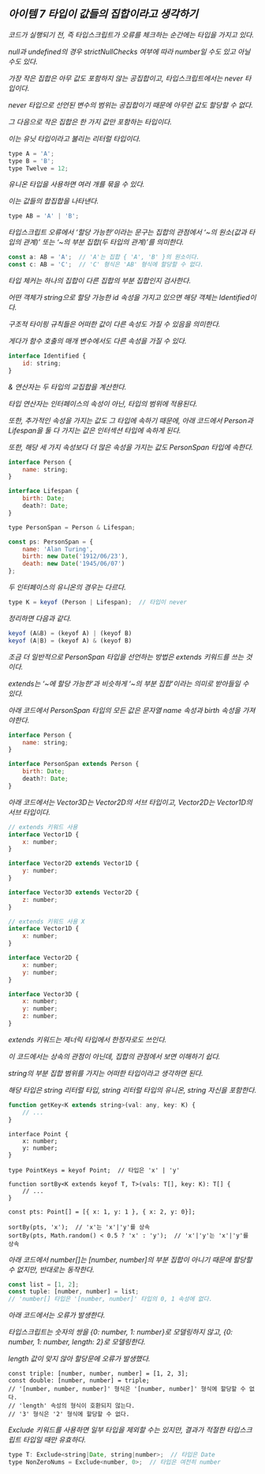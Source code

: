 ## *아이템 7 타입이 값들의 집합이라고 생각하기*

*코드가 실행되기 전, 즉 타입스크립트가 오류를 체크하는 순간에는 타입을 가지고 있다.*

*null과 undefined의 경우 strictNullChecks 여부에 따라 number일 수도 있고 아닐 수도 있다.*

*가장 작은 집합은 아무 값도 포함하지 않는 공집합이고, 타입스크립트에서는 never 타입이다.*

*never 타입으로 선언된 변수의 범위는 공집합이기 때문에 아무런 값도 할당할 수 없다.*

*그 다음으로 작은 집합은 한 가지 값만 포함하는 타입이다.*

*이는 유닛 타입이라고 불리는 리터럴 타입이다.*

```jsx
type A = 'A';
type B = 'B';
type Twelve = 12;
```

*유니온 타입을 사용하면 여러 개를 묶을 수 있다.*

*이는 값들의 합집합을 나타낸다.*

```jsx
type AB = 'A' | 'B';
```

*타입스크립트 오류에서 ‘할당 가능한’이라는 문구는 집합의 관점에서 ‘~의 원소(값과 타입의 관계)’ 또는 ‘~의 부분 집합(두 타입의 관계)’를 의미한다.*

```jsx
const a: AB = 'A';  // 'A'는 집합 { 'A', 'B' }의 원소이다.
const c: AB = 'C';  // 'C' 형식은 'AB' 형식에 할당할 수 없다.
```

*타입 체커는 하나의 집합이 다른 집합의 부분 집합인지 검사한다.*

*어떤 객체가 string으로 할당 가능한 id 속성을 가지고 있으면 해당 객체는 Identified이다.*

*구조적 타이핑 규칙들은 어떠한 값이 다른 속성도 가질 수 있음을 의미한다.*

*게다가 함수 호출의 매개 변수에서도 다른 속성을 가질 수 있다.*

```jsx
interface Identified {
    id: string;
}
```

*& 연산자는 두 타입의 교집합을 계산한다.*

*타입 연산자는 인터페이스의 속성이 아닌, 타입의 범위에 적용된다.*

*또한, 추가적인 속성을 가지는 값도 그 타입에 속하기 때문에, 아래 코드에서 Person과 Lifespan을 둘 다 가지는 값은 인터섹션 타입에 속하게 된다.*

*또한, 해당 세 가지 속성보다 더 많은 속성을 가지는 값도 PersonSpan 타입에 속한다.*

```jsx
interface Person {
    name: string;
}

interface Lifespan {
    birth: Date;
    death?: Date;
}

type PersonSpan = Person & Lifespan;

const ps: PersonSpan = {
    name: 'Alan Turing',
    birth: new Date('1912/06/23'),
    death: new Date('1945/06/07')
};
```

*두 인터페이스의 유니온의 경우는 다르다.*

```jsx
type K = keyof (Person | Lifespan);  // 타입이 never
```

*정리하면 다음과 같다.*

```jsx
keyof (A&B) = (keyof A) | (keyof B)
keyof (A|B) = (keyof A) & (keyof B)
```

*조금 더 일반적으로 PersonSpan 타입을 선언하는 방법은 extends 키워드를 쓰는 것이다.*

*extends는 ‘~에 할당 가능한’과 비슷하게 ‘~의 부분 집합’이라는 의미로 받아들일 수 있다.*

*아래 코드에서 PersonSpan 타입의 모든 값은 문자열 name 속성과 birth 속성을 가져야한다.*

```jsx
interface Person {
    name: string;
}

interface PersonSpan extends Person {
    birth: Date;
    death?: Date;
}
```

*아래 코드에서는 Vector3D는 Vector2D의 서브 타입이고, Vector2D는 Vector1D의 서브 타입이다.*

```jsx
// extends 키워드 사용
interface Vector1D {
    x: number;
}

interface Vector2D extends Vector1D {
    y: number;
}

interface Vector3D extends Vector2D {
    z: number;
}
```

```jsx
// extends 키워드 사용 X
interface Vector1D {
	x: number;
}

interface Vector2D {
	x: number;
	y: number;
}

interface Vector3D {
	x: number;
	y: number;
	z: number;
}
```

*extends 키워드는 제너릭 타입에서 한정자로도 쓰인다.*

*이 코드에서는 상속의 관점이 아닌데, 집합의 관점에서 보면 이해하기 쉽다.*

*string의 부분 집합 범위를 가지는 어떠한 타입이라고 생각하면 된다.*

*해당 타입은 string 리터럴 타입, string 리터럴 타입의 유니온, string 자신을 포함한다.*

```jsx
function getKey<K extends string>(val: any, key: K) {
    // ... 
}
```

```tsx
interface Point {
    x: number;
    y: number;
}

type PointKeys = keyof Point;  // 타입은 'x' | 'y'

function sortBy<K extends keyof T, T>(vals: T[], key: K): T[] {
    // ... 
}

const pts: Point[] = [{ x: 1, y: 1 }, { x: 2, y: 0}];

sortBy(pts, 'x');  // 'x'는 'x'|'y'를 상속
sortBy(pts, Math.random() < 0.5 ? 'x' : 'y');  // 'x'|'y'는 'x'|'y'를 상속
```

*아래 코드에서 number[]는 [number, number]의 부분 집합이 아니기 때문에 할당할 수 없지만, 반대로는 동작한다.*

```jsx
const list = [1, 2];
const tuple: [number, number] = list;
// 'number[] 타입은 '[number, number]' 타입의 0, 1 속성에 없다.
```

*아래 코드에서는 오류가 발생한다.*

*타입스크립트는 숫자의 쌍을 {0: number, 1: number}로 모델링하지 않고, {0: number, 1: number, length: 2}로 모델링한다.*

*length 값이 맞지 않아 할당문에 오류가 발생했다.*

```tsx
const triple: [number, number, number] = [1, 2, 3];
const double: [number, number] = triple;
// '[number, number, number]' 형식은 '[number, number]' 형식에 할당할 수 없다.
// 'length' 속성의 형식이 호환되지 않는다.
// '3' 형식은 '2' 형식에 할당할 수 없다.
```

*Exclude 키워드를 사용하면 일부 타입을 제외할 수는 있지만, 결과가 적절한 타입스크립트 타입일 때만 유효하다.*

```jsx
type T: Exclude<string|Date, string|number>;  // 타입은 Date
type NonZeroNums = Exclude<number, 0>;  // 타입은 여전히 number
```